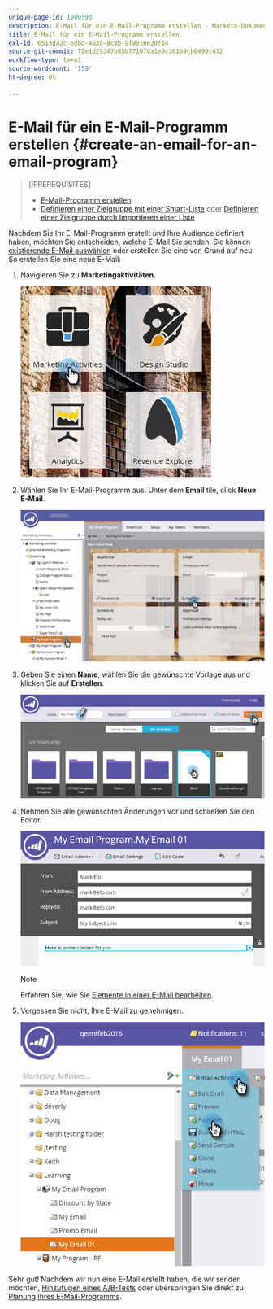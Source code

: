 ```yaml
---
unique-page-id: 1900593
description: E-Mail für ein E-Mail-Programm erstellen - Marketo-Dokumente - Produktdokumentation
title: E-Mail für ein E-Mail-Programm erstellen
exl-id: 6513da2c-edbd-463a-8c0b-9f9016620f14
source-git-commit: 72e1d29347bd5b77107da1e9c30169cb6490c432
workflow-type: tm+mt
source-wordcount: '159'
ht-degree: 0%

---
```


# E-Mail für ein E-Mail-Programm erstellen {#create-an-email-for-an-email-program}

>[!PREREQUISITES]
>
>* [E-Mail-Programm erstellen](/help/marketo/product-docs/email-marketing/email-programs/creating-an-email-program/create-an-email-program.md)
>* [Definieren einer Zielgruppe mit einer Smart-Liste](/help/marketo/product-docs/email-marketing/email-programs/managing-people-in-email-programs/define-an-audience-with-a-smart-list.md) oder [Definieren einer Zielgruppe durch Importieren einer Liste](/help/marketo/product-docs/email-marketing/email-programs/managing-people-in-email-programs/define-an-audience-by-importing-a-list.md)


Nachdem Sie Ihr E-Mail-Programm erstellt und Ihre Audience definiert haben, möchten Sie entscheiden, welche E-Mail Sie senden. Sie können [existierende E-Mail auswählen](/help/marketo/product-docs/email-marketing/email-programs/email-program-actions/choose-an-existing-email.md) oder erstellen Sie eine von Grund auf neu. So erstellen Sie eine neue E-Mail:

1. Navigieren Sie zu **Marketingaktivitäten**.

   ![](assets/one.png)

1. Wählen Sie Ihr E-Mail-Programm aus. Unter dem **Email** tile, click **Neue E-Mail**.

   ![](assets/newemaildashboard.png)

1. Geben Sie einen **Name**, wählen Sie die gewünschte Vorlage aus und klicken Sie auf **Erstellen**.

   ![](assets/three.png)

1. Nehmen Sie alle gewünschten Änderungen vor und schließen Sie den Editor.

   ![](assets/four.png)

   >[!NOTE]
   >
   >Erfahren Sie, wie Sie [Elemente in einer E-Mail bearbeiten](/help/marketo/product-docs/email-marketing/general/email-editor-2/edit-elements-in-an-email.md).

1. Vergessen Sie nicht, Ihre E-Mail zu genehmigen.

   ![](assets/five.png)

Sehr gut! Nachdem wir nun eine E-Mail erstellt haben, die wir senden möchten,  [Hinzufügen eines A/B-Tests](/help/marketo/product-docs/email-marketing/email-programs/email-program-actions/email-test-a-b-test/add-an-a-b-test.md) oder überspringen Sie direkt zu [Planung Ihres E-Mail-Programms](/help/marketo/product-docs/email-marketing/email-programs/email-program-actions/schedule-your-email-program.md).
